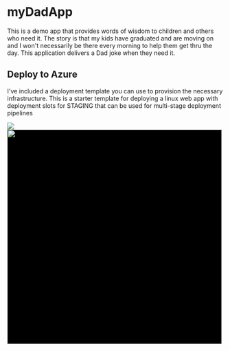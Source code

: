 # myDadApp
This is a demo app that provides words of wisdom to children and others who need it. The story is that my kids have graduated and are moving on and I won't necessarily be there every morning to help them get thru the day. This application delivers a Dad joke when they need it.

## Deploy to Azure
I've included a deployment template you can use to provision the necessary infrastructure. 
This is a starter template for deploying a linux web app with deployment slots for STAGING that can be used for multi-stage deployment pipelines

<a href="https://portal.azure.com/#create/Microsoft.Template/uri/https%3A%2F%2Fraw.githubusercontent.com%2Fmbenkom %2FbenkoArm%2Fmaster%2F105-LinuxWebAppWithSlots%2FLinuxWebAppWithSlots.json" target="_blank">
    <img src="http://azuredeploy.net/deploybutton.png"/>
</a>


<br/>
<img src="LinuxWebAppWithSlots.png" style="width:500px;background-color:black;border-color:navy;border:1px;" class="img img-responsive" />
